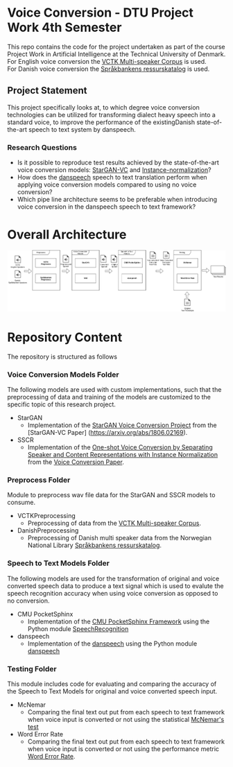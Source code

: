 # Voice Conversion - DTU Project Work 4th Semester
This repo contains the code for the project undertaken 
as part of the course Project Work in Artificial Intelligence at the Technical University of Denmark.<br>
For English voice conversion the [VCTK Multi-speaker Corpus](https://datashare.is.ed.ac.uk/handle/10283/3443) is used.<br>
For Danish voice conversion the [Språkbankens ressurskatalog](https://www.nb.no/sprakbanken/show?serial=oai%3Anb.no%3Asbr-19&lang=en) is used.

## Project Statement
This project specifically looks at, to which degree voice conversion technologies can be utilized for transforming dialect heavy speech into a standard voice, to improve the performance of the existingDanish state-of-the-art speech to text system by danspeech.

### Research Questions
* Is it possible to reproduce test results achieved by the state-of-the-art voice conversion models: [StarGAN-VC](https://arxiv.org/abs/1806.02169) and [Instance-normalization](https://arxiv.org/abs/1904.05742)?
* How does the [danspeech](https://github.com/danspeech) speech to text translation perform when applying voice conversion models compared to using no voice conversion?
* Which pipe line architecture seems to be preferable when introducing voice conversion in the danspeech speech to text framework?

# Overall Architecture
![The overall architecture of the process supported by the code in this repository](/img/architecture.png)

# Repository Content
The repository is structured as follows

### Voice Conversion Models Folder
The following models are used with custom implementations, such that the preprocessing of data and training of the models are customized to the specific topic of this research project. 

* StarGAN
    - Implementation of the [StarGAN Voice Conversion Project](https://github.com/liusongxiang/StarGAN-Voice-Conversion) from the [StarGAN-VC Paper] (https://arxiv.org/abs/1806.02169).
* SSCR
    - Implementation of the [One-shot Voice Conversion by Separating Speaker and Content Representations with Instance Normalization](https://github.com/jjery2243542/adaptive_voice_conversion) from the [Voice Conversion Paper](https://arxiv.org/abs/1904.05742).

### Preprocess Folder
Module to preprocess wav file data for the StarGAN and SSCR models to consume.
* VCTKPreprocessing
    - Preprocessing of data from the [VCTK Multi-speaker Corpus](https://datashare.is.ed.ac.uk/handle/10283/3443).
* DanishPreprocessing
    - Preprocessing of Danish multi speaker data from the Norwegian National Library [Språkbankens ressurskatalog](https://www.nb.no/sprakbanken/show?serial=oai%3Anb.no%3Asbr-19&lang=en).

### Speech to Text Models Folder
The following models are used for the transformation of original and voice converted speech data to produce a text signal which is used to evalute the speech recognition accuracy when using voice conversion as opposed to no conversion.
* CMU PocketSphinx
    - Implementation of the [CMU PocketSphinx Framework](https://cmusphinx.github.io/) using the Python module [SpeechRecognition](https://pypi.org/project/SpeechRecognition/)
* danspeech
    - Implementation of the [danspeech](https://github.com/danspeech) using the Python module [danspeech](https://pypi.org/project/danspeech/)


### Testing Folder
This module includes code for evaluating and comparing the accuracy of the Speech to Text Models for original and voice converted speech input. 
* McNemar
    - Comparing the final text out put from each speech to text framework when voice input is converted or not using the statistical [McNemar's test](https://en.wikipedia.org/wiki/McNemar%27s_test)
* Word Error Rate
    - Comparing the final text out put from each speech to text framework when voice input is converted or not using the performance metric [Word Error Rate](https://en.wikipedia.org/wiki/Word_error_rate).
